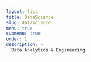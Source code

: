 ```yaml
---
layout: list
title: DataScience
slug: datascience
menu: true
submenu: true
order: 1
description: >
  Data Analytics & Engineering
---
```

